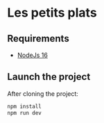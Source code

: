# Les petits plats

## Requirements

- [NodeJs 16](https://nodejs.org/en/)

## Launch the project

After cloning the project:

```sh
npm install
npm run dev
```
